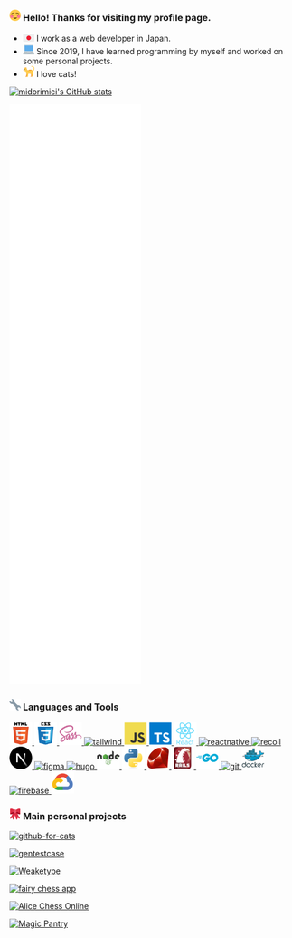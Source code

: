 ### <img src="https://github.com/twitter/twemoji/raw/master/assets/svg/263a.svg" alt="relaxed" width="20" height="20"> Hello! Thanks for visiting my profile page.

- <img src="https://github.com/twitter/twemoji/raw/master/assets/svg/1f1ef-1f1f5.svg" alt="japan-flag" width="20" height="20" style="margin-bottom: -4px;"> I work as a web developer in Japan.
- <img src="https://github.com/twitter/twemoji/raw/master/assets/svg/1f4bb.svg" alt="computer" width="20" height="20"> Since 2019, I have learned programming by myself and worked on some personal projects.
- <img src="https://github.com/twitter/twemoji/raw/master/assets/svg/1f408.svg" alt="cat" width="20" height="20"> I love cats!

[![midorimici's GitHub stats](https://github-readme-stats.vercel.app/api?username=midorimici&show_icons=true&bg_color=F9F9F9&title_color=FFABE1&icon_color=A685E2)](https://github.com/anuraghazra/github-readme-stats)

![Metrics](https://github.com/midorimici/midorimici/blob/main/github-metrics.svg)

### <img src="https://github.com/twitter/twemoji/raw/master/assets/svg/1f527.svg" alt="wrench" width="20" height="20"> Languages and Tools

<p align="left">
  <a href="https://www.w3.org/html/" target="_blank">
    <img src="https://raw.githubusercontent.com/devicons/devicon/master/icons/html5/html5-original-wordmark.svg" alt="html5" width="40" height="40"/>
  </a>
  <a href="https://www.w3schools.com/css/" target="_blank">
    <img src="https://raw.githubusercontent.com/devicons/devicon/master/icons/css3/css3-original-wordmark.svg" alt="css3" width="40" height="40"/>
  </a>
  <a href="https://sass-lang.com" target="_blank">
    <img src="https://raw.githubusercontent.com/devicons/devicon/master/icons/sass/sass-original.svg" alt="sass" width="40" height="40"/>
  </a>
  <a href="https://tailwindcss.com/" target="_blank">
    <img src="https://www.vectorlogo.zone/logos/tailwindcss/tailwindcss-icon.svg" alt="tailwind" width="40" height="40"/>
  </a>
  <a href="https://developer.mozilla.org/en-US/docs/Web/JavaScript" target="_blank">
    <img src="https://raw.githubusercontent.com/devicons/devicon/master/icons/javascript/javascript-original.svg" alt="javascript" width="40" height="40"/>
  </a>
  <a href="https://www.typescriptlang.org/" target="_blank">
    <img src="https://raw.githubusercontent.com/devicons/devicon/master/icons/typescript/typescript-original.svg" alt="typescript" width="40" height="40"/>
  </a>
  <a href="https://reactjs.org/" target="_blank">
    <img src="https://raw.githubusercontent.com/devicons/devicon/master/icons/react/react-original-wordmark.svg" alt="react" width="40" height="40"/>
  </a>
  <a href="https://reactnative.dev/" target="_blank">
    <img src="https://reactnative.dev/img/header_logo.svg" alt="reactnative" width="40" height="40"/>
  </a>
  <a href="https://recoiljs.org/" target="_blank">
    <img src="https://recoiljs.org/img/logo.svg" alt="recoil" width="40" height="40"/>
  </a>
  <a href="https://nextjs.org/" target="_blank">
    <img src="https://raw.githubusercontent.com/devicons/devicon/master/icons/nextjs/nextjs-original.svg" alt="nextjs" width="40" height="40"/>
  </a>
  <a href="https://www.figma.com/" target="_blank">
    <img src="https://www.vectorlogo.zone/logos/figma/figma-icon.svg" alt="figma" width="40" height="40"/>
  </a>
  <a href="https://gohugo.io/" target="_blank">
    <img src="https://api.iconify.design/logos-hugo.svg" alt="hugo" width="40" height="40"/>
  </a>
  <a href="https://nodejs.org" target="_blank">
    <img src="https://raw.githubusercontent.com/devicons/devicon/master/icons/nodejs/nodejs-original-wordmark.svg" alt="nodejs" width="40" height="40"/>
  </a>
  <a href="https://www.python.org" target="_blank">
    <img src="https://raw.githubusercontent.com/devicons/devicon/master/icons/python/python-original.svg" alt="python" width="40" height="40"/>
  </a>
  <a href="https://www.ruby-lang.org/en/" target="_blank">
    <img src="https://raw.githubusercontent.com/devicons/devicon/master/icons/ruby/ruby-original.svg" alt="ruby" width="40" height="40"/>
  </a>
  <a href="https://rubyonrails.org" target="_blank">
    <img src="https://raw.githubusercontent.com/devicons/devicon/master/icons/rails/rails-original-wordmark.svg" alt="rails" width="40" height="40"/>
  </a>
  <a href="https://go.dev/" target="_blank">
    <img src="https://raw.githubusercontent.com/devicons/devicon/master/icons/go/go-original-wordmark.svg" alt="go" width="40" height="40"/>
  </a>
  <a href="https://git-scm.com/" target="_blank">
    <img src="https://www.vectorlogo.zone/logos/git-scm/git-scm-icon.svg" alt="git" width="40" height="40"/>
  </a>
  <a href="https://www.docker.com/" target="_blank">
    <img src="https://raw.githubusercontent.com/devicons/devicon/master/icons/docker/docker-original-wordmark.svg" alt="docker" width="40" height="40"/>
  </a>
  <a href="https://firebase.google.com/" target="_blank">
    <img src="https://www.vectorlogo.zone/logos/firebase/firebase-icon.svg" alt="firebase" width="40" height="40"/>
  </a>
  <a href="https://cloud.google.com/" target="_blank">
    <img src="https://raw.githubusercontent.com/devicons/devicon/refs/heads/master/icons/googlecloud/googlecloud-original.svg" alt="Google Cloud" width="40" height="40"/>
  </a>
</p>

### <img src="https://github.com/twitter/twemoji/raw/master/assets/svg/1f380.svg" alt="ribbon" width="20" height="20"> Main personal projects

[![github-for-cats](https://github-readme-stats.vercel.app/api/pin/?username=midorimici&repo=github-for-cats)](https://github.com/midorimici/github-for-cats)

[![gentestcase](https://github-readme-stats.vercel.app/api/pin/?username=midorimici&repo=gentestcase)](https://github.com/midorimici/gentestcase)

[![Weaketype](https://github-readme-stats.vercel.app/api/pin/?username=midorimici&repo=weaketype)](https://github.com/midorimici/weaketype)

[![fairy chess app](https://github-readme-stats.vercel.app/api/pin/?username=midorimici&repo=fairy-chess)](https://github.com/midorimici/fairy-chess)

[![Alice Chess Online](https://github-readme-stats.vercel.app/api/pin/?username=midorimici&repo=alice-chess-online)](https://github.com/midorimici/alice-chess-online)

[![Magic Pantry](https://github-readme-stats.vercel.app/api/pin/?username=midorimici&repo=magic-pantry)](https://github.com/midorimici/magic-pantry)
